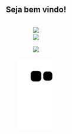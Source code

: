 <div align="center">
<h2> Seja bem vindo!</h2>
</div>
</br>
<div align="center">
  <div align="center">
  <a href="https://github.com/XDuckBlackX">
    <img height="180em" src="https://github-readme-stats.vercel.app/api?username=XDuckBlackX&show_icons=true&theme=dark&include_all_commits=true&count_private=true"/>
    </div>
    
<div align="center">
<a href="https://www.instagram.com/euuoh/" target="_blank"><img src="https://img.shields.io/badge/-Instagram-%23E4405F?style=for-the-badge&logo=instagram&logoColor=white" target="_blank"></a>

</br>
<p align="center">   <img alingn="center" src="https://profile-counter.glitch.me/XDuckBlackX/count.svg" /></p>

![snake gif](https://github.com/Formandodev/Formandodev/blob/output/github-contribution-grid-snake.svg)
